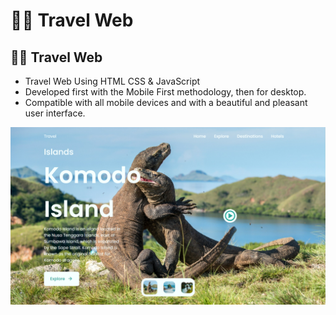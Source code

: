 # 🚣‍♂️ Travel Web
## 🚣‍♂️ Travel Web

- Travel Web Using HTML CSS & JavaScript
- Developed first with the Mobile First methodology, then for desktop.
- Compatible with all mobile devices and with a beautiful and pleasant user interface.

![preview img](/preview-travelweb.png)